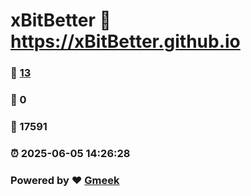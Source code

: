 # xBitBetter :link: https://xBitBetter.github.io 
### :page_facing_up: [13](https://xBitBetter.github.io/tag.html) 
### :speech_balloon: 0 
### :hibiscus: 17591 
### :alarm_clock: 2025-06-05 14:26:28 
### Powered by :heart: [Gmeek](https://github.com/Meekdai/Gmeek)
